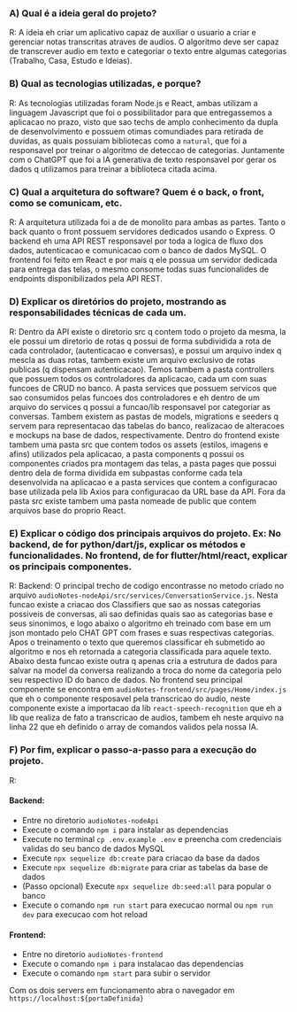 ### A) Qual é a ideia geral do projeto?
R: A ideia eh criar um aplicativo capaz de auxiliar o usuario a criar e gerenciar notas transcritas atraves de audios. O algoritmo deve ser capaz de transcrever audio em texto e categoriar o texto entre algumas categorias (Trabalho, Casa, Estudo e Ideias).

### B) Qual as tecnologias utilizadas, e porque?
R: As tecnologias utilizadas foram Node.js e React, ambas utilizam a linguagem Javascript que foi o possibilitador para que entregassemos a aplicacao no prazo, visto que sao techs de amplo conhecimento da dupla de desenvolvimento e possuem otimas comundiades para retirada de duvidas, as quais possuiam bibliotecas como a `natural`, que foi a responsavel por treinar o algoritmo de deteccao de categorias. Juntamente com o ChatGPT que foi a IA generativa de texto responsavel por gerar os dados q utilizamos para treinar a biblioteca citada acima.

### C) Qual a arquitetura do software? Quem é o back, o front, como se comunicam, etc.
R: A arquitetura utilizada foi a de de monolito para ambas as partes. Tanto o back quanto o front possuem servidores dedicados usando o Express. O backend eh uma API REST responsavel por toda a logica de fluxo dos dados, autenticacao e comunicacao com o banco de dados MySQL. O frontend foi feito em React e por mais q ele possua um servidor dedicada para entrega das telas, o mesmo consome todas suas funcionalides de endpoints disponibilizados pela API REST.

### D) Explicar os diretórios do projeto, mostrando as responsabilidades técnicas de cada um.
R: Dentro da API existe o diretorio src q contem todo o projeto da mesma, la ele possui um diretorio de rotas q possui de forma subdividida a rota de cada controlador, (autenticacao e conversas), e possui um arquivo index q mescla as duas rotas, tambem existe um arquivo exclusivo de rotas publicas (q dispensam autenticacao). Temos tambem a pasta controllers que possuem todos os controladores da aplicacao, cada um com suas funcoes de CRUD no banco. A pasta services que possuem servicos que sao consumidos pelas funcoes dos controladores e eh dentro de um arquivo do services q possui a funcao/lib responsavel por categoriar as conversas. Tambem existem as pastas de models, migrations e seeders q servem para representacao das tabelas do banco, realizacao de alteracoes e mockups na base de dados, respectivamente.
Dentro do frontend existe tambem uma pasta src que contem todos os assets (estilos, imagens e afins) utilizados pela aplicacao, a pasta components q possui os componentes criados pra montagem das telas, a pasta pages que possui dentro dela de forma dividida em subpastas conforme cada tela desenvolvida na aplicacao e a pasta services que contem a configuracao base utilizada pela lib Axios para configuracao da URL base da API. Fora da pasta src existe tambem uma pasta nomeade de public que contem arquivos base do proprio React.

### E) Explicar o código dos principais arquivos do projeto. Ex: No backend, de for python/dart/js, explicar os métodos e funcionalidades. No frontend, de for flutter/html/react, explicar os principais componentes.
R: Backend: O principal trecho de codigo encontrasse no metodo criado no arquivo `audioNotes-nodeApi/src/services/ConversationService.js`. Nesta funcao existe a criacao dos Classifiers que sao as nossas categorias possiveis de conversas, ali sao definidas quais sao as categorias base e seus sinonimos, e logo abaixo o algoritmo eh treinado com base em um json montado pelo CHAT GPT com frases e suas respectivas categorias. Apos o treinamento o texto que queremos classificar eh submetido ao algoritmo e nos eh retornada a categoria classificada para aquele texto. Abaixo desta funcao existe outra q apenas cria a estrutura de dados para salvar na model da conversa realizando a troca do nome da categoria pelo seu respectivo ID do banco de dados.
No frontend seu principal componente se encontra em `audioNotes-frontend/src/pages/Home/index.js` que eh o componente resposavel pela transcricao do audio, neste componente existe a importacao da lib `react-speech-recognition` que eh a lib que realiza de fato a transcricao de audios, tambem eh neste arquivo na linha 22 que eh definido o array de comandos validos pela nossa IA.

### F) Por fim, explicar o passo-a-passo para a execução do projeto.
R:
#### Backend:
 - Entre no diretorio `audioNotes-nodeApi`
 - Execute o comando `npm i` para instalar as dependencias
 - Execute no terminal `cp .env.example .env` e preencha com credenciais validas do seu banco de dados MySQL
 - Execute `npx sequelize db:create` para criacao da base da dados
 - Execute `npx sequelize db:migrate` para criar as tabelas da base de dados
 - (Passo opcional) Execute `npx sequelize db:seed:all` para popular o banco
 - Execute o comando `npm run start` para execucao normal ou `npm run dev` para execucao com hot reload

#### Frontend:
 - Entre no diretorio `audioNotes-frontend`
 - Execute o comando `npm i` para instalacao das dependencias
 - Execute o comando `npm start` para subir o servidor

Com os dois servers em funcionamento abra o navegador em `https://localhost:${portaDefinida}`
